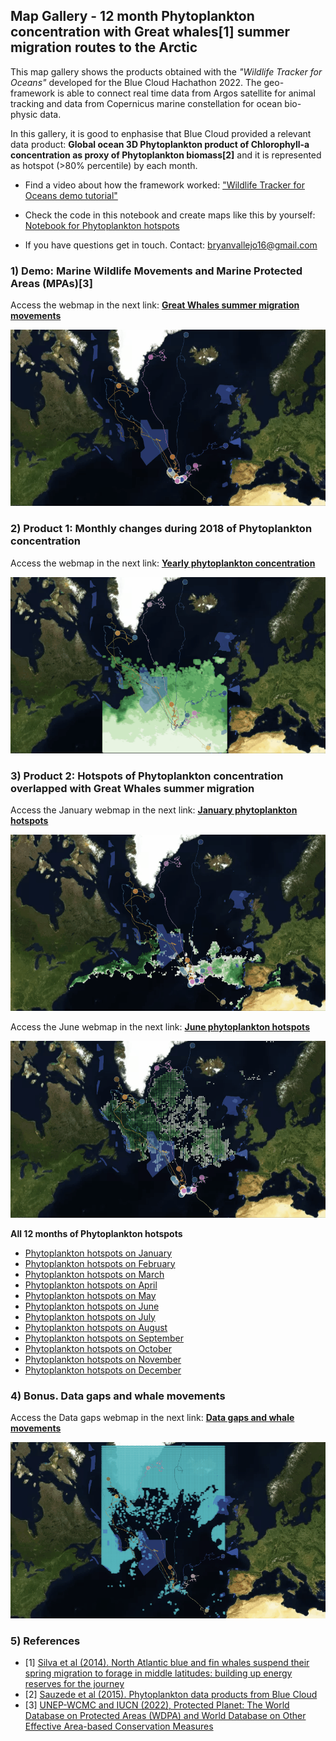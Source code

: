 ## Map Gallery - 12 month Phytoplankton concentration with Great whales[1] summer migration routes to the Arctic

This map gallery shows the products obtained with the *"Wildlife Tracker for Oceans"* developed for the Blue Cloud Hachathon 2022. The geo-framework is able to connect real time data from Argos satellite for animal tracking and data from Copernicus marine constellation for ocean bio-physic data. 

In this gallery, it is good to enphasise that Blue Cloud provided a relevant data product: **Global ocean 3D Phytoplankton product of Chlorophyll-a concentration as proxy of Phytoplankton biomass[2]** and it is represented as hotspot (>80% percentile) by each month. 

- Find a video about how the framework worked: ["Wildlife Tracker for Oceans demo tutorial"](https://www.youtube.com/watch?v=IYN5dCJg6os)

- Check the code in this notebook and create maps like this by yourself: [Notebook for Phytoplankton hotspots](https://github.com/gis4-wildlife/PhytoplanktonNotebook-BlueCloud)

- If you have questions get in touch. Contact: bryanvallejo16@gmail.com 


### 1) Demo: Marine Wildlife Movements and Marine Protected Areas (MPAs)[3]
Access the webmap in the next link: [**Great Whales summer migration movements**](https://gis4-wildlife.github.io/PhytoplanktonGallery-BlueCloud/root/1_whale_movements_and_marine_areas.html)

![movements](gif/whale_movement.gif)

### 2) Product 1: Monthly changes during 2018 of Phytoplankton concentration
Access the webmap in the next link: [**Yearly phytoplankton concentration**](https://gis4-wildlife.github.io/PhytoplanktonGallery-BlueCloud/root/2_whale_trajectories_and_yearly_chla.html)

![movements](gif/yearly_phytoplankton.gif)

### 3) Product 2: Hotspots of Phytoplankton concentration overlapped with Great Whales summer migration
Access the January webmap in the next link: [**January phytoplankton hotspots**](https://gis4-wildlife.github.io/PhytoplanktonGallery-BlueCloud/root/index_January_hotspot.html)

![movements](gif/january_hotspot.gif)

Access the June webmap in the next link: [**June phytoplankton hotspots**](https://gis4-wildlife.github.io/PhytoplanktonGallery-BlueCloud/root/index_June_hotspot.html)

![movements](gif/june_hotspot.gif)

**All 12 months of Phytoplankton hotspots**
- [Phytoplankton hotspots on January](https://gis4-wildlife.github.io/PhytoplanktonGallery-BlueCloud/root/index_January_hotspot.html)
- [Phytoplankton hotspots on February](https://gis4-wildlife.github.io/PhytoplanktonGallery-BlueCloud/root/index_February_hotspot.html)
- [Phytoplankton hotspots on March](https://gis4-wildlife.github.io/PhytoplanktonGallery-BlueCloudy/root/index_March_hotspot.html)
- [Phytoplankton hotspots on April](https://gis4-wildlife.github.io/PhytoplanktonGallery-BlueCloud/root/index_April_hotspot.html)
- [Phytoplankton hotspots on May](https://gis4-wildlife.github.io/PhytoplanktonGallery-BlueCloud/root/index_May_hotspot.html)
- [Phytoplankton hotspots on June](https://gis4-wildlife.github.io/PhytoplanktonGallery-BlueCloud/root/index_June_hotspot.html)
- [Phytoplankton hotspots on July](https://gis4-wildlife.github.io/PhytoplanktonGallery-BlueCloud/root/index_July_hotspot.html)
- [Phytoplankton hotspots on August](https://gis4-wildlife.github.io/PhytoplanktonGallery-BlueCloud/root/index_August_hotspot.html)
- [Phytoplankton hotspots on September](https://gis4-wildlife.github.io/PhytoplanktonGallery-BlueCloud/root/index_September_hotspot.html)
- [Phytoplankton hotspots on October](https://gis4-wildlife.github.io/PhytoplanktonGallery-BlueCloud/root/index_October_hotspot.html)
- [Phytoplankton hotspots on November](https://gis4-wildlife.github.io/PhytoplanktonGallery-BlueCloud/root/index_November_hotspot.html)
- [Phytoplankton hotspots on December](https://gis4-wildlife.github.io/PhytoplanktonGallery-BlueCloud/root/index_December_hotspot.html)

### 4) Bonus. Data gaps and whale movements
Access the Data gaps webmap in the next link: [**Data gaps and whale movements**](https://gis4-wildlife.github.io/PhytoplanktonGallery-BlueCloud/root/3_whale_trajectories_and_data_gaps.html)

![movements](gif/data_gaps.gif)

### 5) References
- [1] [Silva et al (2014). North Atlantic blue and fin whales suspend their spring migration to forage in middle latitudes: building up energy reserves for the journey](https://www.movebank.org/cms/webapp?gwt_fragment=page=studies,path=study72289508)
- [2] [Sauzede et al (2015). Phytoplankton data products from Blue Cloud](https://www.blue-cloud.org/demonstrators/zoo-and-phytoplankton-eov-products)
- [3] [UNEP-WCMC and IUCN (2022), Protected Planet: The World Database on Protected Areas (WDPA) and World Database on Other Effective Area-based Conservation Measures](https://www.protectedplanet.net/en/thematic-areas/wdpa?tab=WDPA)

